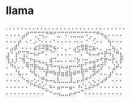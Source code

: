 # llama

.
⠄⠄⠄⠄⠄⠄⠄⠄⠄⠄⠄⠄⠄⠄⠄⠄⠄⠄⠄⠄⠄⠄⠄⠄⠄⠄⠄⠄⠄⠄
⠄⠄⠄⠄⣠⠞⠉⢉⠩⢍⡙⠛⠋⣉⠉⠍⢉⣉⣉⣉⠩⢉⠉⠛⠲⣄⠄⠄⠄⠄
⠄⠄⠄⡴⠁⠄⠂⡠⠑⠄⠄⠄⠂⠄⠄⠄⠄⠠⠄⠄⠐⠁⢊⠄⠄⠈⢦⠄⠄⠄
⠄⣠⡾⠁⠄⠄⠄⣴⡪⠽⣿⡓⢦⠄⠄⡀⠄⣠⢖⣻⣿⣒⣦⠄⡀⢀⣈⢦⡀⠄
⣰⠑⢰⠋⢩⡙⠒⠦⠖⠋⠄⠈⠁⠄⠄⠄⠄⠈⠉⠄⠘⠦⠤⠴⠒⡟⠲⡌⠛⣆
⢹⡰⡸⠈⢻⣈⠓⡦⢤⣀⡀⢾⠩⠤⠄⠄⠤⠌⡳⠐⣒⣠⣤⠖⢋⡟⠒⡏⡄⡟
⠄⠙⢆⠄⠄⠻⡙⡿⢦⣄⣹⠙⠒⢲⠦⠴⡖⠒⠚⣏⣁⣤⣾⢚⡝⠁⠄⣨⠞⠄
⠄⠄⠈⢧⠄⠄⠙⢧⡀⠈⡟⠛⠷⡾⣶⣾⣷⠾⠛⢻⠉⢀⡽⠋⠄⠄⣰⠃⠄⠄
⠄⠄⠄⠄⠑⢤⡠⢂⠌⡛⠦⠤⣄⣇⣀⣀⣸⣀⡤⠼⠚⡉⢄⠠⣠⠞⠁⠄⠄⠄
⠄⠄⠄⠄⠄⠄⠉⠓⠮⣔⡁⠦⠄⣤⠤⠤⣤⠄⠰⠌⣂⡬⠖⠋⠄⠄⠄⠄⠄⠄
⠄⠄⠄⠄⠄⠄⠄⠄⠄⠄⠉⠒⠤⢤⣀⣀⡤⠴⠒⠉⠄⠄⠄⠄⠄⠄⠄⠄⠄⠄
